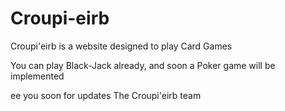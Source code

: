 # Croupi-eirb

Croupi'eirb is a website designed to play Card Games

You can play Black-Jack already, and soon a Poker game will be implemented

ee you soon for updates
The Croupi'eirb team
